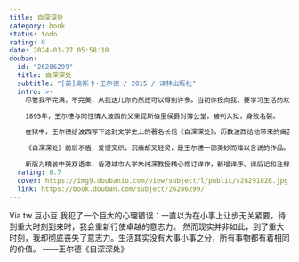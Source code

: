 ```yaml
---
title: 自深深处
category: book
status: todo
rating: 0
date: 2024-01-27 05:58:10
douban:
  id: "26286299"
  title: 自深深处
  subtitle: "[英]奥斯卡·王尔德 / 2015 / 译林出版社"
  intro: >-
    尽管我不完满，不完美，从我这儿你仍然还可以得到许多。当初你投向我，要学习生活的欢娱，艺术的欢愉。也许冥冥中安排了我来教你某种奇妙得多的东西，悲怆的意义，以及它的美好。——王尔德

    1895年，王尔德与同性情人波西的父亲昆斯伯里侯爵对簿公堂，被判入狱，身败名裂。

    在狱中，王尔德给波西写下这封文学史上的著名长信《自深深处》，历数波西给他带来的痛苦，也探讨了耶稣、爱情和文学，又似对两人的未来有所期待。

    《自深深处》前后矛盾，爱恨交织，沉痛却又轻灵，是王尔德一部美妙而难以言说的作品。

    新版为精装中英双语本，香港城市大学朱纯深教授精心修订译作，新增译序、译后记和注释。
  rating: 8.7
  cover: https://img9.doubanio.com/view/subject/l/public/s28291826.jpg
  link: https://book.douban.com/subject/26286299/
---
```


Via tw 豆小豆 我犯了一个巨大的心理错误：一直以为在小事上让步无关紧要，待到重大时刻到来时，我会重新行使卓越的意志力。
然而现实并非如此，到了重大时刻，我却彻底丧失了意志力。生活其实没有大事小事之分，所有事物都有着相同的价值。 
——王尔德《自深深处》